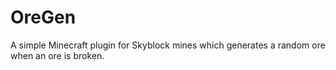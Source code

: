 # OreGen

A simple Minecraft plugin for Skyblock mines which generates a random ore when an ore is broken.
